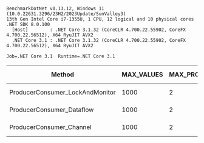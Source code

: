 ```

BenchmarkDotNet v0.13.12, Windows 11 (10.0.22631.3296/23H2/2023Update/SunValley3)
13th Gen Intel Core i7-1355U, 1 CPU, 12 logical and 10 physical cores
.NET SDK 8.0.100
  [Host]        : .NET Core 3.1.32 (CoreCLR 4.700.22.55902, CoreFX 4.700.22.56512), X64 RyuJIT AVX2
  .NET Core 3.1 : .NET Core 3.1.32 (CoreCLR 4.700.22.55902, CoreFX 4.700.22.56512), X64 RyuJIT AVX2

Job=.NET Core 3.1  Runtime=.NET Core 3.1  

```
| Method                          | MAX_VALUES | MAX_PRODUCERS | MAX_CONSUMERS | Mean     | Error     | StdDev    | Ratio        | RatioSD | Gen0     | Gen1    | Gen2    | Allocated | Alloc Ratio |
|-------------------------------- |----------- |-------------- |-------------- |---------:|----------:|----------:|-------------:|--------:|---------:|--------:|--------:|----------:|------------:|
| ProducerConsumer_LockAndMonitor | 1000       | 2             | 2             | 2.269 ms | 0.0450 ms | 0.1193 ms |     baseline |         | 121.0938 | 50.7813 | 23.4375 | 731.96 KB |             |
| ProducerConsumer_Dataflow       | 1000       | 2             | 2             | 1.887 ms | 0.0329 ms | 0.0323 ms | 1.18x faster |   0.05x | 128.9063 | 56.6406 | 27.3438 | 767.84 KB |  1.05x more |
| ProducerConsumer_Channel        | 1000       | 2             | 2             | 1.966 ms | 0.0388 ms | 0.0916 ms | 1.16x faster |   0.08x | 144.5313 | 60.5469 | 19.5313 | 736.24 KB |  1.01x more |

